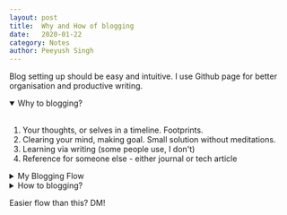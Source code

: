 ```yaml
---
layout: post
title:	Why and How of blogging
date:	2020-01-22
category: Notes
author:	Peeyush Singh
---
```


Blog setting up should be easy and intuitive. I use Github page for better organisation and productive writing.

<details open>
<summary>Why to blogging?</summary>
<br>
  
1. Your thoughts, or selves in a timeline. Footprints.<br>
2. Clearing your mind, making goal. Small solution without meditations.<br>
3. Learning via writing (some people use, I don't)<br>
4. Reference for someone else - either journal or tech article<br>
</details>


<details>
<summary>My Blogging Flow</summary>
<br>
  
1. Edit locally in word; save to one drive; upload to github. Forever <br>
2. Central place for all blog entries. You can fast edit on cloud in case of mistake! <br>
3. Almost no time to deploy. https://github.com/peeyushsrj/peeyushsrj.github.io/issues/9 <br> 
4. Extensible - add Newsletter, comments, social linking, developing webpages etc. <br>
  
</details>


<details>
<summary>How to blogging?</summary>
<br>
  
- [Low tech answer](https://docs.github.com/en/github/working-with-github-pages/setting-up-a-github-pages-site-with-jekyll)<br>
- [High tech answer](https://github.com/danromero/clio#how-to-set-up) 😉<br>
  
</details>

Easier flow than this? DM!

<!--

The first step for any effective growth/ development is organisation. You can find organisation everywhere, either in your home, your workplace, your managers, your project kanban etc. Organisation gives us a start and a path to walk. (walking or not is a choice subject to surroundings - see place where you [live](#)) -->

<!-- I can remember a time where the shift happens in my life, and I can remember a journaling system. A public journal is helpful for us to become more clear and our family or generations ahead.  -->

<!-- ### Diving it into tech  -->

<!-- Since working on devops for a long time, I've been practicing to automate things to the point of bare simplicity! Like just click and run - that easy!  -->

<!-- I have experimented with wordpress, drupal, ghost, dev.to and what’s so every , name it! Being in control makes me customize to any future requirements.  -->
<!-- 
These are common problems, and my common solutions for them.

1. Hosting problem - I want my blog to live forever with a domain name and back-end that is always there. -> Github
2. Easy deployment - I do not want to search around files and take time to re-think the whole process for deployment, when there is already drag and drop! - [Github pages powered with Jekyll](https://docs.github.com/en/github/working-with-github-pages/setting-up-a-github-pages-site-with-jekyll)
3. Framework with batteries - I want to just use RSS feed, or newsletter, or comments seamlessly. Above solution (2) still works here.

Thus I would usually write in google docs and paste into some files into my github repositroy. <br>
Bang, new blog! How fast, and efficent and natural.

*In long terms - blogging will always be positive sum game!* -->
